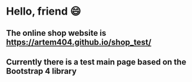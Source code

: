 # Hello, friend 😄
## The online shop website is https://artem404.github.io/shop_test/
## Currently there is a test main page based on the Bootstrap 4 library
